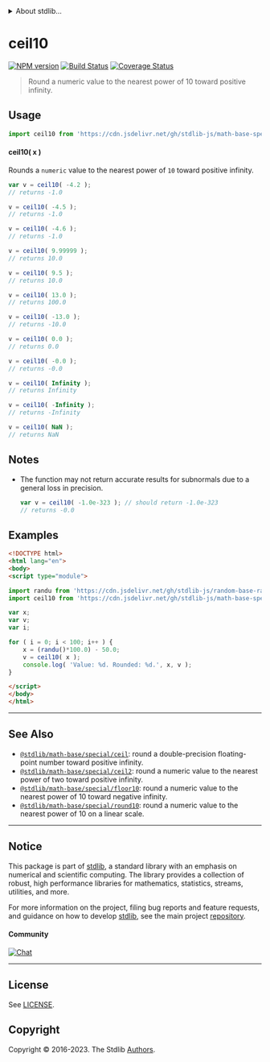 <!--

@license Apache-2.0

Copyright (c) 2018 The Stdlib Authors.

Licensed under the Apache License, Version 2.0 (the "License");
you may not use this file except in compliance with the License.
You may obtain a copy of the License at

   http://www.apache.org/licenses/LICENSE-2.0

Unless required by applicable law or agreed to in writing, software
distributed under the License is distributed on an "AS IS" BASIS,
WITHOUT WARRANTIES OR CONDITIONS OF ANY KIND, either express or implied.
See the License for the specific language governing permissions and
limitations under the License.

-->


<details>
  <summary>
    About stdlib...
  </summary>
  <p>We believe in a future in which the web is a preferred environment for numerical computation. To help realize this future, we've built stdlib. stdlib is a standard library, with an emphasis on numerical and scientific computation, written in JavaScript (and C) for execution in browsers and in Node.js.</p>
  <p>The library is fully decomposable, being architected in such a way that you can swap out and mix and match APIs and functionality to cater to your exact preferences and use cases.</p>
  <p>When you use stdlib, you can be absolutely certain that you are using the most thorough, rigorous, well-written, studied, documented, tested, measured, and high-quality code out there.</p>
  <p>To join us in bringing numerical computing to the web, get started by checking us out on <a href="https://github.com/stdlib-js/stdlib">GitHub</a>, and please consider <a href="https://opencollective.com/stdlib">financially supporting stdlib</a>. We greatly appreciate your continued support!</p>
</details>

# ceil10

[![NPM version][npm-image]][npm-url] [![Build Status][test-image]][test-url] [![Coverage Status][coverage-image]][coverage-url] <!-- [![dependencies][dependencies-image]][dependencies-url] -->

> Round a numeric value to the nearest power of 10 toward positive infinity.



<section class="usage">

## Usage

```javascript
import ceil10 from 'https://cdn.jsdelivr.net/gh/stdlib-js/math-base-special-ceil10@v0.1.0-esm/index.mjs';
```

#### ceil10( x )

Rounds a `numeric` value to the nearest power of `10` toward positive infinity.

```javascript
var v = ceil10( -4.2 );
// returns -1.0

v = ceil10( -4.5 );
// returns -1.0

v = ceil10( -4.6 );
// returns -1.0

v = ceil10( 9.99999 );
// returns 10.0

v = ceil10( 9.5 );
// returns 10.0

v = ceil10( 13.0 );
// returns 100.0

v = ceil10( -13.0 );
// returns -10.0

v = ceil10( 0.0 );
// returns 0.0

v = ceil10( -0.0 );
// returns -0.0

v = ceil10( Infinity );
// returns Infinity

v = ceil10( -Infinity );
// returns -Infinity

v = ceil10( NaN );
// returns NaN
```

</section>

<!-- /.usage -->

<section class="notes">

## Notes

-   The function may not return accurate results for subnormals due to a general loss in precision.

    ```javascript
    var v = ceil10( -1.0e-323 ); // should return -1.0e-323
    // returns -0.0
    ```

</section>

<!-- /.notes -->

<section class="examples">

## Examples

<!-- eslint no-undef: "error" -->

```html
<!DOCTYPE html>
<html lang="en">
<body>
<script type="module">

import randu from 'https://cdn.jsdelivr.net/gh/stdlib-js/random-base-randu@esm/index.mjs';
import ceil10 from 'https://cdn.jsdelivr.net/gh/stdlib-js/math-base-special-ceil10@v0.1.0-esm/index.mjs';

var x;
var v;
var i;

for ( i = 0; i < 100; i++ ) {
    x = (randu()*100.0) - 50.0;
    v = ceil10( x );
    console.log( 'Value: %d. Rounded: %d.', x, v );
}

</script>
</body>
</html>
```

</section>

<!-- /.examples -->

<!-- Section for related `stdlib` packages. Do not manually edit this section, as it is automatically populated. -->

<section class="related">

* * *

## See Also

-   <span class="package-name">[`@stdlib/math-base/special/ceil`][@stdlib/math/base/special/ceil]</span><span class="delimiter">: </span><span class="description">round a double-precision floating-point number toward positive infinity.</span>
-   <span class="package-name">[`@stdlib/math-base/special/ceil2`][@stdlib/math/base/special/ceil2]</span><span class="delimiter">: </span><span class="description">round a numeric value to the nearest power of two toward positive infinity.</span>
-   <span class="package-name">[`@stdlib/math-base/special/floor10`][@stdlib/math/base/special/floor10]</span><span class="delimiter">: </span><span class="description">round a numeric value to the nearest power of 10 toward negative infinity.</span>
-   <span class="package-name">[`@stdlib/math-base/special/round10`][@stdlib/math/base/special/round10]</span><span class="delimiter">: </span><span class="description">round a numeric value to the nearest power of 10 on a linear scale.</span>

</section>

<!-- /.related -->

<!-- Section for all links. Make sure to keep an empty line after the `section` element and another before the `/section` close. -->


<section class="main-repo" >

* * *

## Notice

This package is part of [stdlib][stdlib], a standard library with an emphasis on numerical and scientific computing. The library provides a collection of robust, high performance libraries for mathematics, statistics, streams, utilities, and more.

For more information on the project, filing bug reports and feature requests, and guidance on how to develop [stdlib][stdlib], see the main project [repository][stdlib].

#### Community

[![Chat][chat-image]][chat-url]

---

## License

See [LICENSE][stdlib-license].


## Copyright

Copyright &copy; 2016-2023. The Stdlib [Authors][stdlib-authors].

</section>

<!-- /.stdlib -->

<!-- Section for all links. Make sure to keep an empty line after the `section` element and another before the `/section` close. -->

<section class="links">

[npm-image]: http://img.shields.io/npm/v/@stdlib/math-base-special-ceil10.svg
[npm-url]: https://npmjs.org/package/@stdlib/math-base-special-ceil10

[test-image]: https://github.com/stdlib-js/math-base-special-ceil10/actions/workflows/test.yml/badge.svg?branch=v0.1.0
[test-url]: https://github.com/stdlib-js/math-base-special-ceil10/actions/workflows/test.yml?query=branch:v0.1.0

[coverage-image]: https://img.shields.io/codecov/c/github/stdlib-js/math-base-special-ceil10/main.svg
[coverage-url]: https://codecov.io/github/stdlib-js/math-base-special-ceil10?branch=main

<!--

[dependencies-image]: https://img.shields.io/david/stdlib-js/math-base-special-ceil10.svg
[dependencies-url]: https://david-dm.org/stdlib-js/math-base-special-ceil10/main

-->

[chat-image]: https://img.shields.io/gitter/room/stdlib-js/stdlib.svg
[chat-url]: https://app.gitter.im/#/room/#stdlib-js_stdlib:gitter.im

[stdlib]: https://github.com/stdlib-js/stdlib

[stdlib-authors]: https://github.com/stdlib-js/stdlib/graphs/contributors

[umd]: https://github.com/umdjs/umd
[es-module]: https://developer.mozilla.org/en-US/docs/Web/JavaScript/Guide/Modules

[deno-url]: https://github.com/stdlib-js/math-base-special-ceil10/tree/deno
[umd-url]: https://github.com/stdlib-js/math-base-special-ceil10/tree/umd
[esm-url]: https://github.com/stdlib-js/math-base-special-ceil10/tree/esm
[branches-url]: https://github.com/stdlib-js/math-base-special-ceil10/blob/main/branches.md

[stdlib-license]: https://raw.githubusercontent.com/stdlib-js/math-base-special-ceil10/main/LICENSE

<!-- <related-links> -->

[@stdlib/math/base/special/ceil]: https://github.com/stdlib-js/math-base-special-ceil/tree/esm

[@stdlib/math/base/special/ceil2]: https://github.com/stdlib-js/math-base-special-ceil2/tree/esm

[@stdlib/math/base/special/floor10]: https://github.com/stdlib-js/math-base-special-floor10/tree/esm

[@stdlib/math/base/special/round10]: https://github.com/stdlib-js/math-base-special-round10/tree/esm

<!-- </related-links> -->

</section>

<!-- /.links -->
